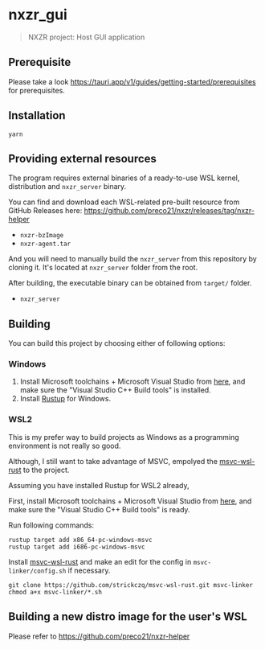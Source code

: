 # nxzr_gui

> NXZR project: Host GUI application

## Prerequisite

Please take a look https://tauri.app/v1/guides/getting-started/prerequisites for prerequisites.

## Installation

```shell
yarn
```

## Providing external resources

The program requires external binaries of a ready-to-use WSL kernel, distribution and `nxzr_server` binary.

You can find and download each WSL-related pre-built resource from GitHub Releases here: https://github.com/preco21/nxzr/releases/tag/nxzr-helper

- `nxzr-bzImage`
- `nxzr-agent.tar`

And you will need to manually build the `nxzr_server` from this repository by cloning it. It's located at `nxzr_server` folder from the root.

After building, the executable binary can be obtained from `target/` folder.

- `nxzr_server`

## Building

You can build this project by choosing either of following options:

### Windows

1. Install Microsoft toolchains + Microsoft Visual Studio from [here](https://visualstudio.microsoft.com/visual-cpp-build-tools/), and make sure the "Visual Studio C++ Build tools" is installed.
2. Install [Rustup](https://www.rust-lang.org/tools/install) for Windows.

### WSL2

This is my prefer way to build projects as Windows as a programming environment is not really so good.

Although, I still want to take advantage of MSVC, empolyed the [msvc-wsl-rust](https://github.com/strickczq/msvc-wsl-rust) to the project.

Assuming you have installed Rustup for WSL2 already,

First, install Microsoft toolchains + Microsoft Visual Studio from [here](https://visualstudio.microsoft.com/visual-cpp-build-tools/), and make sure the "Visual Studio C++ Build tools" is ready.

Run following commands:

```shell
rustup target add x86_64-pc-windows-msvc
rustup target add i686-pc-windows-msvc
```

Install [msvc-wsl-rust](https://github.com/strickczq/msvc-wsl-rust) and make an edit for the config in `msvc-linker/config.sh` if necessary.

```shell
git clone https://github.com/strickczq/msvc-wsl-rust.git msvc-linker
chmod a+x msvc-linker/*.sh
```

## Building a new distro image for the user's WSL

Please refer to https://github.com/preco21/nxzr-helper
